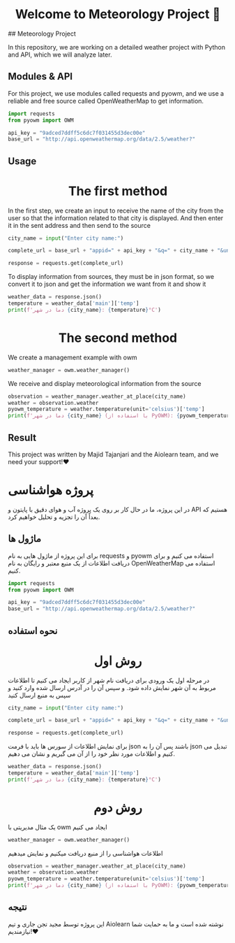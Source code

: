 <h1 align="center">Welcome to Meteorology Project 👋</h1>
## Meteorology Project

In this repository, we are working on a detailed weather project with Python and API, which we will analyze later.

## Modules & API

For this project, we use modules called requests and pyowm, and we use a reliable and free source called OpenWeatherMap to get information.

```python
import requests
from pyowm import OWM

api_key = "9adced7ddff5c6dc7f031455d3dec00e"
base_url = "http://api.openweathermap.org/data/2.5/weather?"
```

## Usage
<h1 align="center"> The first method </h1>
In the first step, we create an input to receive the name of the city from the user so that the information related to that city is displayed. And then enter it in the sent address and then send to the source

```python
city_name = input("Enter city name:")

complete_url = base_url + "appid=" + api_key + "&q=" + city_name + "&units=metric"

response = requests.get(complete_url)
```

To display information from sources, they must be in json format, so we convert it to json and get the information we want from it and show it

```python
weather_data = response.json()
temperature = weather_data['main']['temp']
print(f'دما در شهر {city_name}: {temperature}°C')
```
<h1 align="center"> The second method </h1>
We create a management example with owm

```python
weather_manager = owm.weather_manager()
```
We receive and display meteorological information from the source

```python
observation = weather_manager.weather_at_place(city_name)
weather = observation.weather
pyowm_temperature = weather.temperature(unit='celsius')['temp']
print(f'دما در شهر {city_name} (با استفاده از PyOWM): {pyowm_temperature}°C')

```
## Result

This project was written by Majid Tajanjari and the Aiolearn team, and we need your support!❤️

# پروژه هواشناسی

در این پروژه، ما در حال کار بر روی یک پروژه آب و هوای دقیق با پایتون و API هستیم که بعداً آن را تجزیه و تحلیل خواهیم کرد.

## ماژول ها

برای این پروژه از ماژول هایی به نام requests و pyowm استفاده می کنیم و برای دریافت اطلاعات از یک منبع معتبر و رایگان به نام OpenWeatherMap استفاده می کنیم.

```python
import requests
from pyowm import OWM

api_key = "9adced7ddff5c6dc7f031455d3dec00e"
base_url = "http://api.openweathermap.org/data/2.5/weather?"
```

## نحوه استفاده
<h1 align="center"> روش اول </h1>

در مرحله اول یک ورودی برای دریافت نام شهر از کاربر ایجاد می کنیم تا اطلاعات مربوط به آن شهر نمایش داده شود. و سپس آن را در آدرس ارسال شده وارد کنید و سپس به منبع ارسال کنید

```python
city_name = input("Enter city name:")

complete_url = base_url + "appid=" + api_key + "&q=" + city_name + "&units=metric"

response = requests.get(complete_url)
```

برای نمایش اطلاعات از سورس ها باید با فرمت json باشند پس آن را به json تبدیل می کنیم و اطلاعات مورد نظر خود را از آن می گیریم و نشان می دهیم.

```python
weather_data = response.json()
temperature = weather_data['main']['temp']
print(f'دما در شهر {city_name}: {temperature}°C')
```
<h1 align="center"> روش دوم </h1>

یک مثال مدیریتی با owm ایجاد می کنیم

```python
weather_manager = owm.weather_manager()
```
اطلاعات هواشناسی را از منبع دریافت میکنیم و نمایش میدهیم


```python
observation = weather_manager.weather_at_place(city_name)
weather = observation.weather
pyowm_temperature = weather.temperature(unit='celsius')['temp']
print(f'دما در شهر {city_name} (با استفاده از PyOWM): {pyowm_temperature}°C')

```
## نتیجه

این پروژه توسط مجید تجن جاری و تیم Aiolearn نوشته شده است و ما به حمایت شما نیازمندیم!❤️

